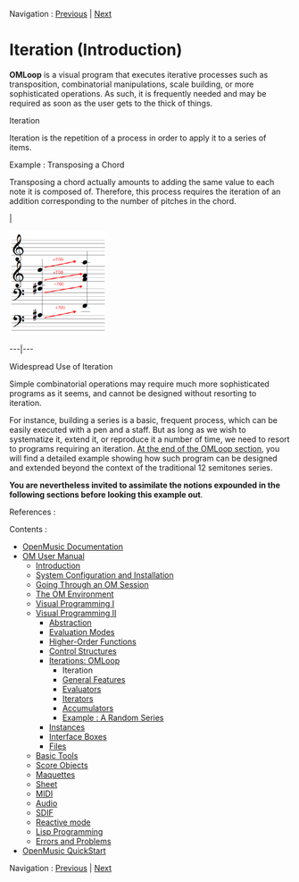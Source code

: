 Navigation : [Previous](OMLoop "page précédente\(Iterations:
OMLoop\)") | [Next](LoopGeneral "Next\(General
Features\)")


# Iteration (Introduction)

**OMLoop** is a visual program that executes iterative processes such as
transposition, combinatorial manipulations, scale building, or more
sophisticated operations. As such, it is frequently needed and may be required
as soon as the user gets to the thick of things.

Iteration

Iteration is the repetition of a process in order to apply it to a series of
items.

Example : Transposing a Chord

Transposing a chord actually amounts to adding the same value to each note it
is composed of. Therefore, this process requires the iteration of an addition
corresponding to the number of pitches in the chord.

|

![](../res/exconcept.png)  
  
---|---  
  
Widespread Use of Iteration

Simple combinatorial operations may require much more sophisticated programs
as it seems, and  cannot be designed without resorting to iteration.

For instance, building a series is a basic, frequent process, which can be
easily executed with a pen and a staff. But as long as we wish to systematize
it, extend it, or reproduce it a number of time, we need to resort to programs
requiring an iteration. [ At the end of the OMLoop section](LoopExample),
you will find a detailed example showing how such program can be designed and
extended beyond the context of the traditional 12 semitones series.

**You are nevertheless invited to assimilate the notions expounded in the
following sections before looking this example out**.

References :

Contents :

  * [OpenMusic Documentation](OM-Documentation)
  * [OM User Manual](OM-User-Manual)
    * [Introduction](00-Contents)
    * [System Configuration and Installation](Installation)
    * [Going Through an OM Session](Goingthrough)
    * [The OM Environment](Environment)
    * [Visual Programming I](BasicVisualProgramming)
    * [Visual Programming II](AdvancedVisualProgramming)
      * [Abstraction](Abstraction)
      * [Evaluation Modes](EvalModes)
      * [Higher-Order Functions](HighOrder)
      * [Control Structures](Control)
      * [Iterations: OMLoop](OMLoop)
        * Iteration
        * [General Features](LoopGeneral)
        * [Evaluators](LoopEvaluators)
        * [Iterators](LoopIterators)
        * [Accumulators](LoopAccumulators)
        * [Example : A Random Series](LoopExample)
      * [Instances](Instances)
      * [Interface Boxes](InterfaceBoxes)
      * [Files](Files)
    * [Basic Tools](BasicObjects)
    * [Score Objects](ScoreObjects)
    * [Maquettes](Maquettes)
    * [Sheet](Sheet)
    * [MIDI](MIDI)
    * [Audio](Audio)
    * [SDIF](SDIF)
    * [Reactive mode](Reactive)
    * [Lisp Programming](Lisp)
    * [Errors and Problems](errors)
  * [OpenMusic QuickStart](QuickStart-Chapters)

Navigation : [Previous](OMLoop "page précédente\(Iterations:
OMLoop\)") | [Next](LoopGeneral "Next\(General
Features\)")

